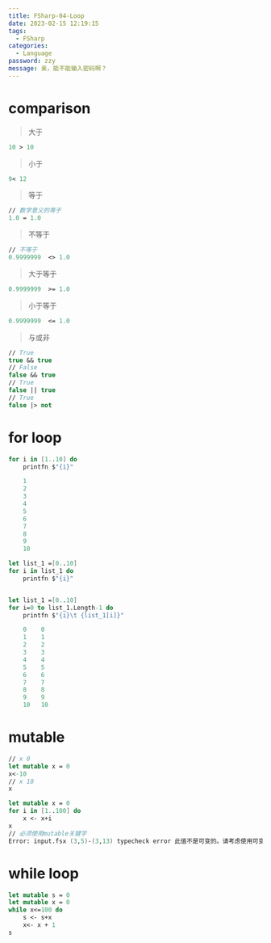 ```yaml
---
title: FSharp-04-Loop
date: 2023-02-15 12:19:15
tags: 
  - FSharp
categories: 
  - Language
password: zzy   
message: 亲，能不能输入密码啊？
---
```


# comparison

> 大于

```fsharp
10 > 10
```

> 小于

```fsharp
9< 12
```

> 等于

```fsharp
// 数学意义的等于
1.0 = 1.0
```

> 不等于

```fsharp
// 不等于
0.9999999  <> 1.0
```

> 大于等于

```fsharp
0.9999999  >= 1.0
```

> 小于等于

```fsharp
0.9999999  <= 1.0
```

> 与或非

```fsharp
// True
true && true
// False
false && true
// True
false || true
// True
false |> not
```

# for loop

```fsharp
for i in [1..10] do
    printfn $"{i}"

    1
    2
    3
    4
    5
    6
    7
    8
    9
    10   
```
```fsharp
let list_1 =[0..10]
for i in list_1 do
    printfn $"{i}"
```
```fsharp

```
```fsharp
let list_1 =[0..10]
for i=0 to list_1.Length-1 do
    printfn $"{i}\t {list_1[i]}"

    0	 0
    1	 1
    2	 2
    3	 3
    4	 4
    5	 5
    6	 6
    7	 7
    8	 8
    9	 9
    10	 10
```
# mutable
```fsharp
// x 0
let mutable x = 0
x<-10
// x 10
x

let mutable x = 0
for i in [1..100] do 
    x <- x+i
x
// 必须使用mutable关键字
Error: input.fsx (3,5)-(3,13) typecheck error 此值不是可变的。请考虑使用可变的关键字，如 "let mutable x = expression"。
```

# while loop
```fsharp
let mutable s = 0
let mutable x = 0
while x<=100 do
    s <- s+x
    x<- x + 1
s
```

